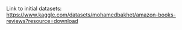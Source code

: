 Link to initial datasets: https://www.kaggle.com/datasets/mohamedbakhet/amazon-books-reviews?resource=download
